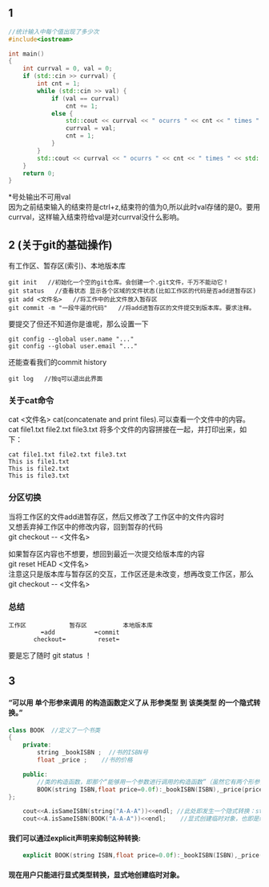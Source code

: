 
## 1 
 
```cpp
//统计输入中每个值出现了多少次
#include<iostream>

int main()
{
	int currval = 0, val = 0;
	if (std::cin >> currval) {
		int cnt = 1;
		while (std::cin >> val) {
			if (val == currval)
				cnt += 1;
			else {
				std::cout << currval << " ocurrs " << cnt << " times " << std::endl;
				currval = val;
				cnt = 1;
			}
		}
		std::cout << currval << " ocurrs " << cnt << " times " << std::endl;  //*
	}
	return 0;
}
```

*号处输出不可用val  
因为之前结束输入的结束符是ctrl+z,结束符的值为0,所以此时val存储的是0。要用currval，这样输入结束符给val是对currval没什么影响。 
 
 
   
   
## 2 (关于git的基础操作)  
 
有工作区、暂存区(索引)、本地版本库  
 
```
git init   //初始化一个空的git仓库。会创建一个.git文件，千万不能动它！ 
git status   //查看状态 显示各个区域的文件状态(比如工作区的代码是否add进暂存区) 
git add <文件名>   //将工作中的此文件放入暂存区 
git commit -m "一段牛逼的代码"   //将add进暂存区的文件提交到版本库。要求注释。  
``` 
要提交了但还不知道你是谁呢，那么设置一下 
```
git config --global user.name "..."  
git config --global user.email "..."  
```

还能查看我们的commit history
```
git log   //按q可以退出此界面  
```

### 关于cat命令  
cat <文件名>   cat(concatenate and print files).可以查看一个文件中的内容。  
cat file1.txt file2.txt file3.txt   将多个文件的内容拼接在一起，并打印出来，如下： 
```
cat file1.txt file2.txt file3.txt
This is file1.txt
This is file2.txt
This is file3.txt
```

### 分区切换  
 
当将工作区的文件add进暂存区，然后又修改了工作区中的文件内容时  
又想丢弃掉工作区中的修改内容，回到暂存的代码  
git checkout -- <文件名>  
 
如果暂存区内容也不想要，想回到最近一次提交给版本库的内容  
git reset HEAD <文件名>  
注意这只是版本库与暂存区的交互，工作区还是未改变，想再改变工作区，那么  
git checkout -- <文件名>  

### 总结  
```
工作区            暂存区          本地版本库  
         ➡add           ➡commit  
       checkout⬅         reset⬅  
```
要是忘了随时 git status ！  


 
  
  
## 3 
#### “可以用 单个形参来调用 的构造函数定义了从 形参类型 到 该类类型 的一个隐式转换。”  
```cpp
class BOOK  //定义了一个书类
{
    private:
        string _bookISBN ;  //书的ISBN号
        float _price ;    //书的价格

    public:
        //类的构造函数，即那个“能够用一个参数进行调用的构造函数”（虽然它有两个形参，但其中一个有默认实参，只用一个参数也能进行调用）
        BOOK(string ISBN,float price=0.0f):_bookISBN(ISBN),_price(price){}
};
```
```cpp
    cout<<A.isSameISBN(string("A-A-A"))<<endl; //此处即发生一个隐式转换：string类型-->BOOK类型，借助BOOK的构造函数进行转换，以满足isSameISBN函数的参数期待。
    cout<<A.isSameISBN(BOOK("A-A-A"))<<endl;    //显式创建临时对象，也即是编译器干的事情。
```
#### 我们可以通过explicit声明来抑制这种转换:  
```cpp
    explicit BOOK(string ISBN,float price=0.0f):_bookISBN(ISBN),_price(price){}
```
####  现在用户只能进行显式类型转换，显式地创建临时对象。  


 











